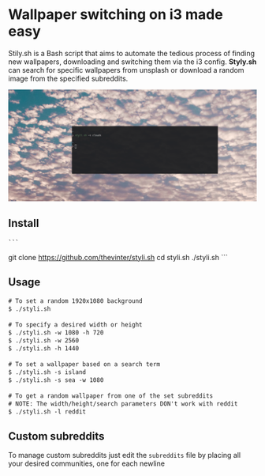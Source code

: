 # Wallpaper switching on i3 made easy

Stily.sh is a Bash script that aims to automate the tedious process of finding new wallpapers, downloading and switching them via the i3 config. **Styly.sh** can search for specific wallpapers from unsplash or download
a random image from the specified subreddits.

![Preview](preview.png)

## Install
    ```
git clone https://github.com/thevinter/styli.sh
cd styli.sh
./styli.sh
    ```

## Usage 
```
# To set a random 1920x1080 background
$ ./styli.sh

# To specify a desired width or height
$ ./styli.sh -w 1080 -h 720
$ ./styli.sh -w 2560
$ ./styli.sh -h 1440

# To set a wallpaper based on a search term
$ ./styli.sh -s island 
$ ./styli.sh -s sea -w 1080

# To get a random wallpaper from one of the set subreddits
# NOTE: The width/height/search parameters DON't work with reddit
$ ./styli.sh -l reddit
```

## Custom subreddits
To manage custom subreddits just edit the ```subreddits``` file by placing all your desired communities, one for each newline

